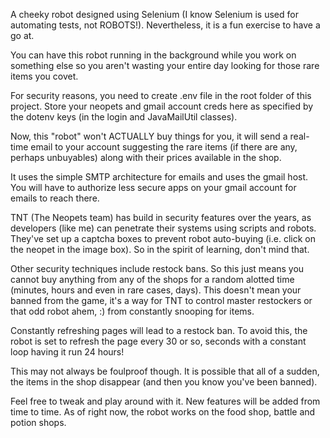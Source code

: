 A cheeky robot designed using Selenium (I know Selenium is used for automating tests, not ROBOTS!). Nevertheless, it is a fun exercise to have a go at. 

You can have this robot running in the background while you work on something else so you aren't wasting your entire day looking for those rare items you covet. 

For security reasons, you need to create .env file in the root folder of this project. Store your neopets and gmail account creds here as specified by the dotenv
keys (in the login and JavaMailUtil classes).

Now, this "robot" won't ACTUALLY buy things for you, it will send a real-time email to your account suggesting the rare items (if there are any, perhaps unbuyables) 
along with their prices available in the shop.

It uses the simple SMTP architecture for emails and uses the gmail host. You will have to authorize less secure apps on your gmail account for emails to reach
there. 

TNT (The Neopets team) has build in security features over the years, as developers (like me) can penetrate their systems using scripts and robots. They've set
up a captcha boxes to prevent robot auto-buying (i.e. click on the neopet in the image box). So in the spirit of learning, don't mind that.

Other security techniques include restock bans. So this just means you cannot buy anything from any of the shops for a random alotted time (minutes, hours and 
even in rare cases, days). This doesn't mean your banned from the game, it's a way for TNT to control master restockers or that odd robot ahem, :) from constantly 
snooping for items.

Constantly refreshing pages will lead to a restock ban. To avoid this, the robot is set to refresh the page every 30 or so, seconds with a constant loop having it run 24 hours!  

This may not always be foulproof though. It is possible that all of a sudden, the items in the shop disappear (and then you know you've been banned).

Feel free to tweak and play around with it. New features will be added from time to time. As of right now, the robot works on the food shop, battle and potion
shops.

